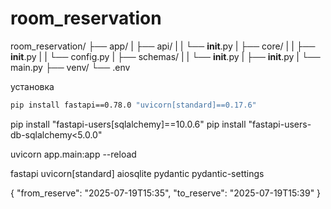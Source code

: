 # room_reservation

room_reservation/
    ├── app/
    |   ├── api/
    |   |   └── __init__.py
    |   ├── core/
    |   |   ├── __init__.py
    |   |   └── config.py
    |   ├── schemas/
    |   |   └── __init__.py
    |   ├── __init__.py
    |   └── main.py
    ├── venv/
    └── .env

установка
```bash
pip install fastapi==0.78.0 "uvicorn[standard]==0.17.6" 
```
pip install "fastapi-users[sqlalchemy]==10.0.6"
pip install "fastapi-users-db-sqlalchemy<5.0.0"

uvicorn app.main:app --reload

fastapi
uvicorn[standard]
aiosqlite
pydantic
pydantic-settings


{
  "from_reserve": "2025-07-19T15:35",
  "to_reserve": "2025-07-19T15:39"
}
